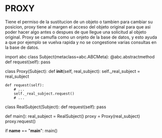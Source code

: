 # PROXY
Tiene el permiso de la sustitucion de un objeto o tambien para cambiar
su posicion, proxy tiene al margen el acceso del objeto original 
para que asi poder hacer algo antes o despues de que llegue una 
solicitud al objeto original. Proxy se camufla como un onjeto
de la base de datos, y esto ayuda a que por ejemplo se vuelva
rapida y no se congestione varias consultas en la base de datos. 

import abc
class Subject(metaclass=abc.ABCMeta):
    @abc.abstractmethod
    def request(self):
        pass

class Proxy(Subject):
    def __init__(self, real_subject):
        self._real_subject = real_subject

    def request(self):
        # ...
        self._real_subject.request()
        # ...

class RealSubject(Subject):
    def request(self):
        pass

def main():
    real_subject = RealSubject()
    proxy = Proxy(real_subject)
    proxy.request()

if __name__ == "__main__":
    main()
